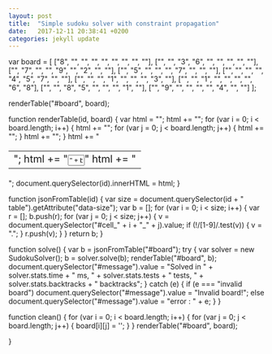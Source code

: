 ```yaml
---
layout: post
title:  "Simple sudoku solver with constraint propagation"
date:   2017-12-11 20:38:41 +0200
categories: jekyll update
---
```


<script type='text/javascript' src="https://cdn.rawgit.com/gpicavet/sudoku-solver/master/solver.js"></script>

   var board = [
       ["8", "", "", "", "", "", "", "", ""],
       ["", "", "3", "6", "", "", "", "", ""],
       ["", "7", "", "", "9", "", "2", "", ""],
       ["", "5", "", "", "", "7", "", "", ""],
       ["", "", "", "", "4", "5", "7", "", ""],
       ["", "", "", "1", "", "", "", "3", ""],
       ["", "", "1", "", "", "", "", "6", "8"],
       ["", "", "8", "5", "", "", "", "1", ""],
       ["", "9", "", "", "", "", "4", "", ""]
   ];

   renderTable("#board", board);

   function renderTable(id, board) {
       var html = "";
       html += "<table data-size=" + board.length + " style='font-size:20px'>";
       for (var i = 0; i < board.length; i++) {
           html += "<tr>";
           for (var j = 0; j < board.length; j++) {
               html += "<td>";
               html += "<input type='text' size=1 value='" + board[i][j] + "' id='cell_" + i + "_" + j + "' />"
               html += "</td>";
           }
           html += "</tr>";
       }
       html += "</table>";
       document.querySelector(id).innerHTML = html;
   }

   function jsonFromTable(id) {
       var size = document.querySelector(id + " table").getAttribute("data-size");
       var b = [];
       for (var i = 0; i < size; i++) {
           var r = [];
           b.push(r);
           for (var j = 0; j < size; j++) {
               v = document.querySelector("#cell_" + i + "_" + j).value;
               if (!/[1-9]/.test(v)) {
                   v = ".";
               }
               r.push(v);
           }
       }
       return b;
   }

   function solve() {
       var b = jsonFromTable("#board");
       try {
           var solver = new SudokuSolver();
           b = solver.solve(b);
           renderTable("#board", b);
           document.querySelector("#message").value = "Solved in " + solver.stats.time + " ms, " + solver.stats.tests + " tests, " + solver.stats.backtracks + " backtracks";
       } catch (e) {
           if (e === "invalid board")
               document.querySelector("#message").value = "Invalid board!";
           else
               document.querySelector("#message").value = "error : " + e;
       }
   }

   function clean() {
       for (var i = 0; i < board.length; i++) {
           for (var j = 0; j < board.length; j++) {
               board[i][j] = '';
           }
       }
       renderTable("#board", board);

   }
